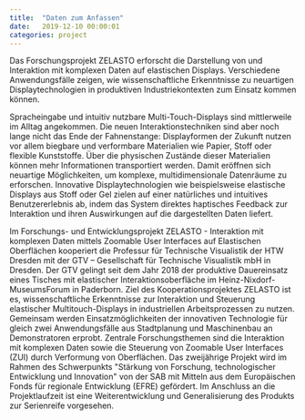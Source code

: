 ```yaml
---
title:  "Daten zum Anfassen"
date:   2019-12-10 00:00:01
categories: project
---
```


Das Forschungsprojekt ZELASTO erforscht die Darstellung von und Interaktion mit komplexen Daten auf elastischen Displays. Verschiedene Anwendungsfälle zeigen, wie wissenschaftliche Erkenntnisse zu neuartigen Displaytechnologien in produktiven Industriekontexten zum Einsatz kommen können.

<!--more-->

Spracheingabe und intuitiv nutzbare Multi-Touch-Displays sind mittlerweile im Alltag angekommen. Die neuen Interaktionstechniken sind aber noch lange nicht das Ende der Fahnenstange: Displayformen der Zukunft nutzen vor allem biegbare und verformbare Materialien wie Papier, Stoff oder flexible Kunststoffe. Über die physischen Zustände dieser Materialien können mehr Informationen transportiert werden. Damit eröffnen sich neuartige Möglichkeiten, um komplexe, multidimensionale Datenräume zu erforschen. Innovative Displaytechnologien wie beispielsweise elastische Displays aus Stoff oder Gel zielen auf einer natürliches und intuitives Benutzererlebnis ab, indem das System direktes haptisches Feedback zur Interaktion und ihren Auswirkungen auf die dargestellten Daten liefert.

Im Forschungs- und Entwicklungsprojekt ZELASTO - Interaktion mit komplexen Daten mittels Zoomable User Interfaces auf Elastischen Oberflächen kooperiert die Professur für Technische Visualistik der HTW Dresden mit der GTV – Gesellschaft für Technische Visualistik mbH in Dresden.  Der GTV gelingt seit dem Jahr 2018 der produktive Dauereinsatz eines Tisches mit elastischer Interaktionsoberfläche im Heinz-Nixdorf-MuseumsForum in Paderborn.  Ziel des Kooperationsprojektes ZELASTO ist es, wissenschaftliche Erkenntnisse zur Interaktion und Steuerung elastischer Multitouch-Displays in industriellen Arbeitsprozessen zu nutzen. Gemeinsam werden Einsatzmöglichkeiten der innovativen Technologie für gleich zwei Anwendungsfälle aus Stadtplanung und Maschinenbau an Demonstratoren erprobt. Zentrale Forschungsthemen sind die Interaktion mit komplexen Daten sowie die Steuerung von Zoomable User Interfaces (ZUI) durch Verformung von Oberflächen. Das zweijährige Projekt wird im Rahmen des Schwerpunkts "Stärkung von Forschung, technologischer Entwicklung und Innovation" von der SAB mit Mitteln aus dem Europäischen Fonds für regionale Entwicklung (EFRE) gefördert. Im Anschluss an die Projektlaufzeit ist eine Weiterentwicklung und Generalisierung des Produkts zur Serienreife vorgesehen.


